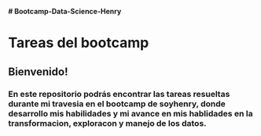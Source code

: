 **# Bootcamp-Data-Science-Henry**
# Tareas del bootcamp 
##  Bienvenido!
### En este repositorio podrás encontrar las tareas resueltas durante mi travesia en el bootcamp de soyhenry, donde desarrollo mis habilidades y mi avance en mis hablidades en la transformacion, exploracon y manejo de los datos.
